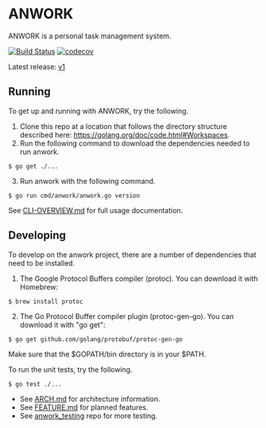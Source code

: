 # ANWORK

ANWORK is a personal task management system.

[![Build Status](https://travis-ci.org/ankeesler/anwork.svg?branch=feature/go-ify)](https://travis-ci.org/ankeesler/anwork)
[![codecov](https://codecov.io/gh/ankeesler/anwork/branch/feature%2Fgo-ify/graph/badge.svg)](https://codecov.io/gh/ankeesler/anwork)

Latest release: [v1](https://github.com/ankeesler/anwork/releases/tag/v1)

## Running

To get up and running with ANWORK, try the following.
1. Clone this repo at a location that follows the directory structure described here: https://golang.org/doc/code.html#Workspaces.
2. Run the following command to download the dependencies needed to run anwork.
```
$ go get ./...
```
3. Run anwork with the following command.
```
$ go run cmd/anwork/anwork.go version
```

See [CLI-OVERVIEW.md](doc/CLI-OVERVIEW.md) for full usage documentation.

## Developing

To develop on the anwork project, there are a number of dependencies that need to be installed.
1. The Google Protocol Buffers compiler (protoc). You can download it with Homebrew:
```
$ brew install protoc
```
2. The Go Protocol Buffer compiler plugin (protoc-gen-go). You can download it with "go get":
```
$ go get github.com/golang/protobuf/protoc-gen-go
```
Make sure that the $GOPATH/bin directory is in your $PATH.

To run the unit tests, try the following.
```
$ go test ./...
```

- See [ARCH.md](doc/ARCH.md) for architecture information.
- See [FEATURE.md](doc/FEATURE.md) for planned features.
- See [anwork_testing](https://github.com/ankeesler/anwork_testing) repo for more testing.